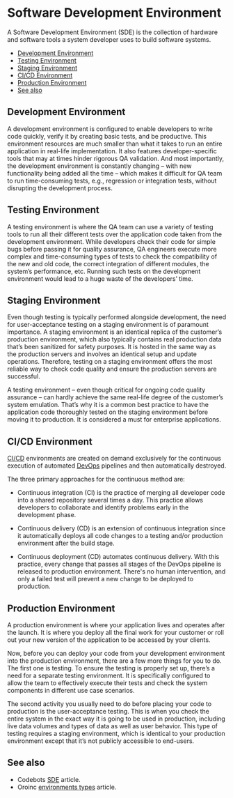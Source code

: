 # Software Development Environment

A Software Development Environment (SDE) is the collection of hardware and software tools a system developer uses to build software systems.

- [Development Environment](#development-environment)
- [Testing Environment](#testing-environment)
- [Staging Environment](#staging-environment)
- [CI/CD Environment](#cicd-environment)
- [Production Environment](#production-environment)
- [See also](#see-also)

## Development Environment

A development environment is configured to enable developers to write code quickly, verify it by creating basic tests, and be productive. This environment resources are much smaller than what it takes to run an entire application in real-life implementation. It also features developer-specific tools that may at times hinder rigorous QA validation. And most importantly, the development environment is constantly changing – with new functionality being added all the time – which makes it difficult for QA team to run time-consuming tests, e.g., regression or integration tests, without disrupting the development process.

## Testing Environment

A testing environment is where the QA team can use a variety of testing tools to run all their different tests over the application code taken from the development environment. While developers check their code for simple bugs before passing it for quality assurance, QA engineers execute more complex and time-consuming types of tests to check the compatibility of the new and old code, the correct integration of different modules, the system’s performance, etc. Running such tests on the development environment would lead to a huge waste of the developers’ time.

## Staging Environment

Even though testing is typically performed alongside development, the need for user-acceptance testing on a staging environment is of paramount importance. A staging environment is an identical replica of the customer’s production environment, which also typically contains real production data that’s been sanitized for safety purposes. It is hosted in the same way as the production servers and involves an identical setup and update operations. Therefore, testing on a staging environment offers the most reliable way to check code quality and ensure the production servers are successful.

A testing environment – even though critical for ongoing code quality assurance – can hardly achieve the same real-life degree of the customer’s system emulation. That’s why it is a common best practice to have the application code thoroughly tested on the staging environment before moving it to production. It is considered a must for enterprise applications.

## CI/CD Environment

[CI/CD](../about/ci-cd.md) environments are created on demand exclusively for the continuous execution of automated [DevOps](../about/devops.md) pipelines and then automatically destroyed.

The three primary approaches for the continuous method are:

- Continuous integration (CI) is the practice of merging all developer code into a shared repository several times a day. This practice allows developers to collaborate and identify problems early in the development phase.

- Continuous delivery (CD) is an extension of continuous integration since it automatically deploys all code changes to a testing and/or production environment after the build stage.

- Continuous deployment (CD) automates continuous delivery. With this practice, every change that passes all stages of the DevOps pipeline is released to production environment. There's no human intervention, and only a failed test will prevent a new change to be deployed to production.

## Production Environment

A production environment is where your application lives and operates after the launch. It is where you deploy all the final work for your customer or roll out your new version of the application to be accessed by your clients.

Now, before you can deploy your code from your development environment into the production environment, there are a few more things for you to do. The first one is testing. To ensure the testing is properly set up, there’s a need for a separate testing environment. It is specifically configured to allow the team to effectively execute their tests and check the system components in different use case scenarios.

The second activity you usually need to do before placing your code to production is the user-acceptance testing. This is when you check the entire system in the exact way it is going to be used in production, including live data volumes and types of data as well as user behavior. This type of testing requires a staging environment, which is identical to your production environment except that it’s not publicly accessible to end-users.

## See also

- Codebots [SDE](https://codebots.com/app-development/what-are-environments-in-software-development-a-guide-to-the-development-beta-and-production-environments) article.
- Oroinc [environments types](https://doc.oroinc.com/cloud/environments/) article.
